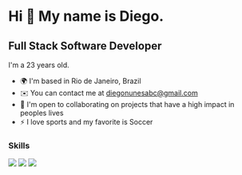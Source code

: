 
Hi 👋 My name is Diego.
==========================

Full Stack Software Developer
-----------------------------

I'm a 23 years old.


* 🌍  I'm based in Rio de Janeiro, Brazil
* ✉️  You can contact me at [diegonunesabc@gmail.com](mailto:diegonunesabc@gmail.com)
* 🤝  I'm open to collaborating on projects that have a high impact in peoples lives
* ⚡  I love sports and my favorite is Soccer

### Skills

<p align="left">

 <img src="https://img.shields.io/badge/JavaScript-323330?style=for-the-badge&logo=javascript&logoColor=F7DF1E"/> 
 <img src="https://img.shields.io/badge/HTML5-E34F26?style=for-the-badge&logo=html5&logoColor=white"/>
 <img src="https://img.shields.io/badge/CSS3-1572B6?style=for-the-badge&logo=css3&logoColor=white"/>
 
